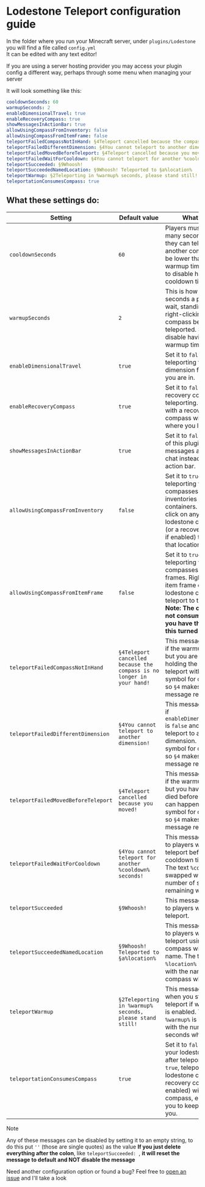 # Lodestone Teleport configuration guide

In the folder where you run your Minecraft server, under `plugins/Lodestone` you will find a file called `config.yml`  
It can be edited with any text editor!

If you are using a server hosting provider you may access your plugin config a different way, perhaps through some menu when managing your server

It will look something like this:
```yml
cooldownSeconds: 60
warmupSeconds: 2
enableDimensionalTravel: true
enableRecoveryCompass: true
showMessagesInActionBar: true
allowUsingCompassFromInventory: false
allowUsingCompassFromItemFrame: false
teleportFailedCompassNotInHand: §4Teleport cancelled because the compass is no longer in your hand!
teleportFailedDifferentDimension: §4You cannot teleport to another dimension!
teleportFailedMovedBeforeTeleport: §4Teleport cancelled because you moved!
teleportFailedWaitForCooldown: §4You cannot teleport for another %cooldown% seconds!
teleportSucceeded: §9Whoosh!
teleportSucceededNamedLocation: §9Whoosh! Teleported to §a%location%
teleportWarmup: §2Teleporting in %warmup% seconds, please stand still!
teleportationConsumesCompass: true
```

## What these settings do:

| Setting | Default value | What it does |
|---------|---------------|--------------|
| `cooldownSeconds` | `60` | Players must wait this many seconds before they can teleport with another compass. Can't be lower than the warmup time. Set it to 0 to disable having any cooldown time.
| `warmupSeconds` | `2` | This is how many seconds a player must wait, standing still, after right-clicking with a compass before they get teleported. Set it to 0 to disable having any warmup time.
| `enableDimensionalTravel` | `true` | Set it to `false` to disable teleporting to a different dimension from the one you are in.
| `enableRecoveryCompass` | `true` | Set it to `false` to disable recovery compass teleporting. Teleporting with a recovery compass will take you to where you last died.
| `showMessagesInActionBar` | `true` | Set it to `false` to make all of this plugin's messages appear in the chat instead of in the action bar.
| `allowUsingCompassFromInventory` | `false` | Set it to `true` to enable teleporting via compasses in inventories and containers. Shift+right click on any stack of lodestone compasses (or a recovery compass if enabled) to teleport to that location.
| `allowUsingCompassFromItemFrame` | `false` | Set it to `true` to enable teleporting via compasses in item frames. Right click on an item frame containing a lodestone compass to teleport to that location. **Note: The compass is not consumed, even if you have the option for this turned on!**
| `teleportFailedCompassNotInHand` | `§4Teleport cancelled because the compass is no longer in your hand!` | This message is shown if the warmup timer ends but you are no longer holding the compass to teleport with. `§` is the symbol for color codes so `§4` makes this message red.
| `teleportFailedDifferentDimension` | `§4You cannot teleport to another dimension!` | This message is shown if `enableDimensionalTravel` is `false` and you try to teleport to another dimension. `§` is the symbol for color codes so `§4` makes this message red.
| `teleportFailedMovedBeforeTeleport` | `§4Teleport cancelled because you moved!` | This message is shown if the warmup timer ends but you have moved or died before the teleport can happen. `§` is the symbol for color codes so `§4` makes this message red.
| `teleportFailedWaitForCooldown` | `§4You cannot teleport for another %cooldown% seconds!` | This message is shown to players who try to teleport before their cooldown time is up. The text `%cooldown%` is swapped with the number of seconds remaining when shown.
| `teleportSucceeded` | `§9Whoosh!` | This message is shown to players when they teleport.
| `teleportSucceededNamedLocation` | `§9Whoosh! Teleported to §a%location%` | This message is shown to players when they teleport using a compass with a custom name. The text `%location%` is swapped with the name of the compass when shown.
| `teleportWarmup` | `§2Teleporting in %warmup% seconds, please stand still!` | This message is shown when you start to teleport if warmup timer is enabled. The text `%warmup%` is swapped with the number of seconds when shown. 
| `teleportationConsumesCompass` | `true` | Set it to `false` to keep your lodestone compass after teleporting. When `true`, teleporting using a lodestone compass (or recovery compass if enabled) will destroy the compass, encouraging you to keep a stack on you.

> [!NOTE]
> Any of these messages can be disabled by setting it to an empty string, to do this put `''` (those are single quotes) as the value
> **If you just delete everything after the colon**, like `teleportSucceeded: `, **it will reset the message to default and NOT disable the message**

Need another configuration option or found a bug? Feel free to [open an issue](https://github.com/percyqaz/LodestoneTeleport/issues) and I'll take a look